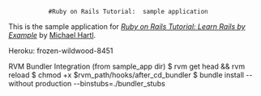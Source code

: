                #Ruby on Rails Tutorial:  sample application

This is the sample application for
[*Ruby on Rails Tutorial:  Learn Rails by Example*](http://railstutorial.org/)
by [Michael Hartl](http://michaelhartl.com).

Heroku:  frozen-wildwood-8451

RVM Bundler Integration (from sample_app dir)
$ rvm get head && rvm reload
$ chmod +x $rvm_path/hooks/after_cd_bundler
$ bundle install --without production --binstubs=./bundler_stubs

